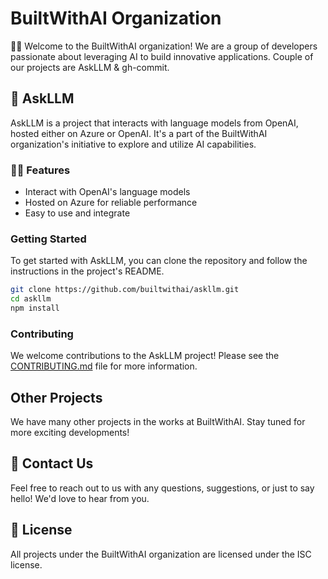 # BuiltWithAI Organization

🙋‍♀️ Welcome to the BuiltWithAI organization! We are a group of developers passionate about leveraging AI to build innovative applications. Couple of our projects are AskLLM & gh-commit.

## 🌈 AskLLM

AskLLM is a project that interacts with language models from OpenAI, hosted either on Azure or OpenAI. It's a part of the BuiltWithAI organization's initiative to explore and utilize AI capabilities.

### 👩‍💻 Features

- Interact with OpenAI's language models
- Hosted on Azure for reliable performance
- Easy to use and integrate

### Getting Started

To get started with AskLLM, you can clone the repository and follow the instructions in the project's README.

```bash
git clone https://github.com/builtwithai/askllm.git
cd askllm
npm install
```

### Contributing

We welcome contributions to the AskLLM project! Please see the [CONTRIBUTING.md](https://github.com/builtwithai/askllm/CONTRIBUTING.md) file for more information.

## Other Projects

We have many other projects in the works at BuiltWithAI. Stay tuned for more exciting developments!

## 🍿 Contact Us

Feel free to reach out to us with any questions, suggestions, or just to say hello! We'd love to hear from you.

## 🧙 License

All projects under the BuiltWithAI organization are licensed under the ISC license.
